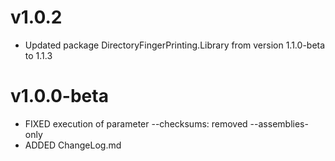 ﻿# v1.0.2
- Updated package DirectoryFingerPrinting.Library from version 1.1.0-beta to 1.1.3

# v1.0.0-beta
- FIXED execution of parameter --checksums: removed --assemblies-only
- ADDED ChangeLog.md
